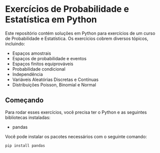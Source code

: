 # Exercícios de Probabilidade e Estatística em Python

Este repositório contém soluções em Python para exercícios de um curso de Probabilidade e Estatística. Os exercícios cobrem diversos tópicos, incluindo:

- Espaços amostrais
- Espaços de probabilidade e eventos
- Espaços finitos equiprováveis
- Probabilidade condicional
- Independência
- Variáveis Aleatórias Discretas e Contínuas
- Distribuições Poisson, Binomial e Normal

## Começando

Para rodar esses exercícios, você precisa ter o Python e as seguintes bibliotecas instaladas:
- pandas

Você pode instalar os pacotes necessários com o seguinte comando:
```bash
pip install pandas
```

